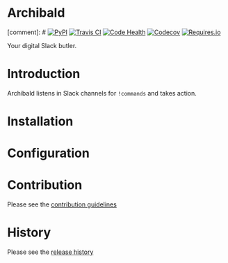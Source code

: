# Archibald

[comment]: #  [![PyPI](https://img.shields.io/pypi/v/peeringdb.svg?maxAge=3600)](https://pypi.python.org/pypi/archibald)
[![Travis CI](https://img.shields.io/travis/ericrochow/archibald.svg?maxAge=3600)](https://travis-ci.org/ericrochow/archibald)
[![Code Health](https://landscape.io/github/ericrochow/archibald/master/landscape.svg?style=flat)](https://landscape.io/github/peeringdb/peeringdb-py/master)
[![Codecov](https://img.shields.io/codecov/c/github/ericrochow/archibald/master.svg?maxAge=3600)](https://codecov.io/github/peeringdb/peeringdb-py)
[![Requires.io](https://img.shields.io/requires/github/ericrochow/archibald.svg?maxAge=3600)](https://requires.io/github/ericrochow/archibald/requirements)

Your digital Slack butler.

# Introduction

Archibald listens in Slack channels for ``!commands`` and takes action.

# Installation


# Configuration


# Contribution

Please see the [contribution guidelines](docs/CONTRIBUTION.md)

# History

Please see the [release history](docs/HISTORY.md)
